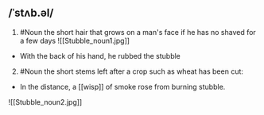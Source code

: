 ## /ˈstʌb.əl/ 
1. #Noun
the short hair that grows on a man's face if he has no shaved for a few days
![[Stubble_noun1.jpg]]

- With the back of his hand, he rubbed the stubble 

2. #Noun
the short stems left after a crop such as wheat has been cut:

- In the distance, a [[wisp]] of smoke rose from burning stubble.

![[Stubble_noun2.jpg]]